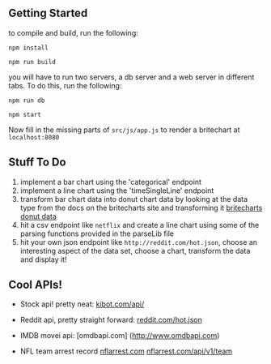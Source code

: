 ## Getting Started
to compile and build, run the following:

`npm install`

`npm run build`


you will have to run two servers, a db server and a web server in different tabs. To do this, run the following:

`npm run db `

`npm start` 

Now fill in the missing parts of `src/js/app.js` to render a britechart at `localhost:8080`

## Stuff To Do
1. implement a bar chart using the 'categorical' endpoint
2. implement a line chart using the 'timeSingleLine' endpoint
3. transform bar chart data into donut chart data by looking at the data type from the docs on the britecharts site and transforming it [britecharts donut data](http://eventbrite.github.io/britecharts/global.html#DonutChartData__anchor)
4. hit a csv endpoint like `netflix` and create a line chart using some of the parsing functions provided in the parseLib file
5. hit your own json endpoint like `http://reddit.com/hot.json`, choose an interesting aspect of the data set, choose a chart, transform the data and display it!

## Cool APIs!
* Stock api! pretty neat: 
[kibot.com/api/](http://www.kibot.com/api/historical_data_api_sdk.aspx)

* Reddit api, pretty straight forward: [reddit.com/hot.json](http://www.reddit.com/hot.json)

* IMDB movei api: [omdbapi.com]
(http://www.omdbapi.com)

* NFL team arrest record 
[nflarrest.com](http://nflarrest.com/api/)
[nflarrest.com/api/v1/team](http://nflarrest.com/api/v1/team)



